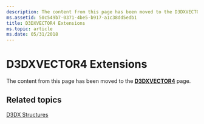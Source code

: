 ```yaml
---
description: The content from this page has been moved to the D3DXVECTOR4 page.
ms.assetid: 50c549b7-0371-4be5-b917-a1c38dd5edb1
title: D3DXVECTOR4 Extensions
ms.topic: article
ms.date: 05/31/2018
---
```


# D3DXVECTOR4 Extensions

The content from this page has been moved to the [**D3DXVECTOR4**](d3dxvector4.md) page.

## Related topics

<dl> <dt>

[D3DX Structures](dx9-graphics-reference-d3dx-structures.md)
</dt> </dl>

 

 




